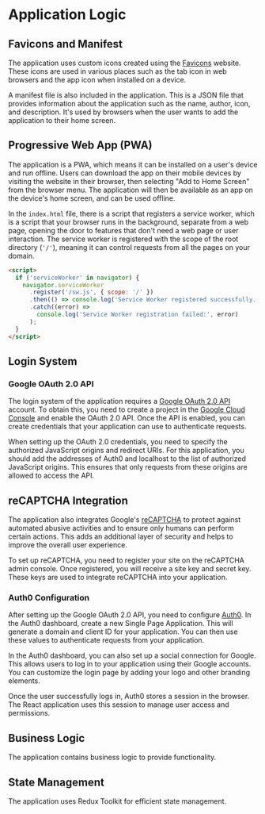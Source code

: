# Application Logic

## Favicons and Manifest

The application uses custom icons created using the [Favicons](https://favicon.io/) website. These icons are used in various places such as the tab icon in web browsers and the app icon when installed on a device.

A manifest file is also included in the application. This is a JSON file that provides information about the application such as the name, author, icon, and description. It's used by browsers when the user wants to add the application to their home screen.

## Progressive Web App (PWA)
The application is a PWA, which means it can be installed on a user's device and run offline. Users can download the app on their mobile devices by visiting the website in their browser, then selecting "Add to Home Screen" from the browser menu. The application will then be available as an app on the device's home screen, and can be used offline.

In the `index.html` file, there is a script that registers a service worker, which is a script that your browser runs in the background, separate from a web page, opening the door to features that don't need a web page or user interaction. The service worker is registered with the scope of the root directory (`'/'`), meaning it can control requests from all the pages on your domain.

```html
<script>
  if ('serviceWorker' in navigator) {
    navigator.serviceWorker
      .register('/sw.js', { scope: '/' })
      .then(() => console.log('Service Worker registered successfully.'))
      .catch((error) =>
        console.log('Service Worker registration failed:', error)
      );
  }
</script>

```

## Login System

### Google OAuth 2.0 API

The login system of the application requires a [Google OAuth 2.0 API](https://developers.google.com/identity/protocols/oauth2) account. To obtain this, you need to create a project in the [Google Cloud Console](https://console.cloud.google.com/) and enable the OAuth 2.0 API. Once the API is enabled, you can create credentials that your application can use to authenticate requests.

When setting up the OAuth 2.0 credentials, you need to specify the authorized JavaScript origins and redirect URIs. For this application, you should add the addresses of Auth0 and localhost to the list of authorized JavaScript origins. This ensures that only requests from these origins are allowed to access the API.

## reCAPTCHA Integration

The application also integrates Google's [reCAPTCHA](https://www.google.com/recaptcha/admin/site/701545478) to protect against automated abusive activities and to ensure only humans can perform certain actions. This adds an additional layer of security and helps to improve the overall user experience.

To set up reCAPTCHA, you need to register your site on the reCAPTCHA admin console. Once registered, you will receive a site key and secret key. These keys are used to integrate reCAPTCHA into your application.



### Auth0 Configuration

After setting up the Google OAuth 2.0 API, you need to configure [Auth0](https://auth0.com/). In the Auth0 dashboard, create a new Single Page Application. This will generate a domain and client ID for your application. You can then use these values to authenticate requests from your application.

In the Auth0 dashboard, you can also set up a social connection for Google. This allows users to log in to your application using their Google accounts. You can customize the login page by adding your logo and other branding elements.

Once the user successfully logs in, Auth0 stores a session in the browser. The React application uses this session to manage user access and permissions.

## Business Logic

The application contains business logic to provide functionality.

## State Management

The application uses Redux Toolkit for efficient state management.